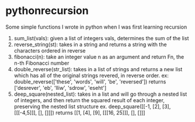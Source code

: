# pythonrecursion
Some simple functions I wrote in python when I was first learning recursion
1.  sum_list(vals): given a list of integers vals, determines the sum of the list
2.  reverse_string(st): takes in a string and returns a string with the characters ordered in reverse
3.  fibonacci(n): take an integer value n as an argument and return Fn, the n-th Fibonacci number
4.  double_reverse(str_list): takes in a list of strings and returns a new list which has all of the original strings revered, in reverse order.
ex: double_reverse(['these', 'words', 'will', 'be', 'reversed'])
returns ['desrever', 'eb', 'lliw', 'sdrow', 'eseht']  
5. deep_square(nested_list): takes in a list and will go through a nested list of integers, and then return the squared result of each integer, preserving the nested list structure
ex. deep_square([[-1, [2], [3], [[[-4,5]]], [], []]])
returns [[1, [4], [9], [[[16, 25]]], [], []]]

